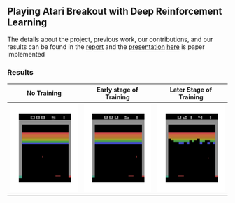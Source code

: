 ## Playing Atari Breakout with Deep Reinforcement Learning
The details about the project, previous work, our contributions, and our results can be found in the [report](./report.pdf) and the [presentation](https://docs.google.com/presentation/d/1WWJER8nA879T-J6VcevzcG1zFHQxhF4Z-7cj5Inmci4/edit?usp=sharing)
[here](https://arxiv.org/pdf/1312.5602.pdf) is paper implemented
### Results
No Training       |  Early stage of Training       |  Later Stage of Training
:-------------------------:|:------------------------:|:-------------------------:|
![](No-training.gif)  |  ![](early-stage.gif)  |  ![](later-stage.gif)
